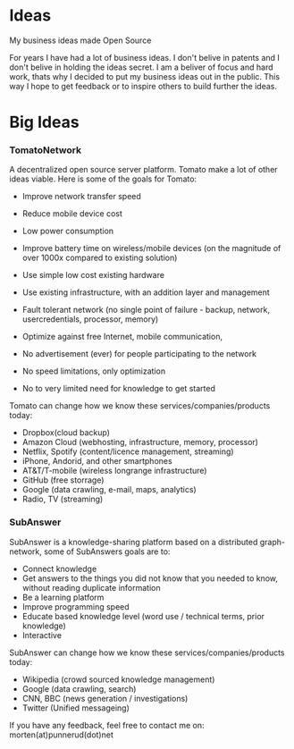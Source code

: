 # Ideas
My business ideas made Open Source

For years I have had a lot of business ideas.
I don't belive in patents and I don't belive in holding the ideas secret.
I am a beliver of focus and hard work, thats why I decided to put my business ideas out in the public.
This way I hope to get feedback or to inspire others to build further the ideas.


# Big Ideas

### TomatoNetwork
A decentralized open source server platform. Tomato make a lot of other ideas viable.
Here is some of the goals for Tomato:
* Improve network transfer speed
* Reduce mobile device cost
* Low power consumption

* Improve battery time on wireless/mobile devices (on the magnitude of over 1000x compared to existing solution)
* Use simple low cost existing hardware
* Use existing infrastructure, with an addition layer and management
* Fault tolerant network (no single point of failure - backup, network, usercredentials, processor, memory)
* Optimize against free Internet, mobile communication,
* No advertisement (ever) for people participating to the network
* No speed limitations, only optimization
* No to very limited need for knowledge to get started

Tomato can change how we know these services/companies/products today:
* Dropbox(cloud backup)
* Amazon Cloud (webhosting, infrastructure, memory, processor)
* Netflix, Spotify (content/licence management, streaming)
* iPhone, Andorid, and other smartphones
* AT&T/T-mobile (wireless longrange infrastructure)
* GitHub (free storrage)
* Google (data crawling, e-mail, maps, analytics)
* Radio, TV (streaming)

### SubAnswer
SubAnswer is a knowledge-sharing platform based on a distributed graph-network, some of SubAnswers goals are to:
* Connect knowledge
* Get answers to the things you did not know that you needed to know, without reading duplicate information
* Be a learning platform
* Improve programming speed
* Educate based knowledge level (word use / technical terms, prior knowledge) 
* Interactive

SubAnswer can change how we know these services/companies/products today:
* Wikipedia (crowd sourced knowledge management)
* Google (data crawling, search)
* CNN, BBC (news generation / investigations)
* Twitter (Unified messageing)



If you have any feedback, feel free to contact me on:
morten(at)punnerud(dot)net
